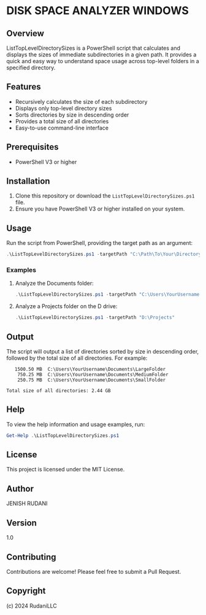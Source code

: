 # DISK SPACE ANALYZER WINDOWS

## Overview

ListTopLevelDirectorySizes is a PowerShell script that calculates and displays the sizes of immediate subdirectories in a given path. It provides a quick and easy way to understand space usage across top-level folders in a specified directory.

## Features

- Recursively calculates the size of each subdirectory
- Displays only top-level directory sizes
- Sorts directories by size in descending order
- Provides a total size of all directories
- Easy-to-use command-line interface

## Prerequisites

- PowerShell V3 or higher

## Installation

1. Clone this repository or download the `ListTopLevelDirectorySizes.ps1` file.
2. Ensure you have PowerShell V3 or higher installed on your system.

## Usage

Run the script from PowerShell, providing the target path as an argument:

```powershell
.\ListTopLevelDirectorySizes.ps1 -targetPath "C:\Path\To\Your\Directory"
```

### Examples

1. Analyze the Documents folder:
   ```powershell
   .\ListTopLevelDirectorySizes.ps1 -targetPath "C:\Users\YourUsername\Documents"
   ```

2. Analyze a Projects folder on the D drive:
   ```powershell
   .\ListTopLevelDirectorySizes.ps1 -targetPath "D:\Projects"
   ```

## Output

The script will output a list of directories sorted by size in descending order, followed by the total size of all directories. For example:

```
   1500.50 MB  C:\Users\YourUsername\Documents\LargeFolder
    750.25 MB  C:\Users\YourUsername\Documents\MediumFolder
    250.75 MB  C:\Users\YourUsername\Documents\SmallFolder

Total size of all directories: 2.44 GB
```

## Help

To view the help information and usage examples, run:

```powershell
Get-Help .\ListTopLevelDirectorySizes.ps1
```

## License

This project is licensed under the MIT License.

## Author

JENISH RUDANI

## Version

1.0

## Contributing

Contributions are welcome! Please feel free to submit a Pull Request.

## Copyright

(c) 2024 RudaniLLC